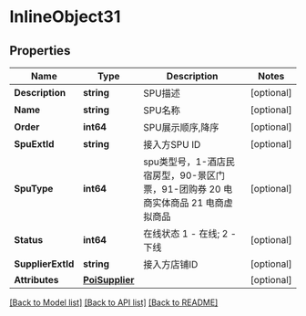 # InlineObject31

## Properties

Name | Type | Description | Notes
------------ | ------------- | ------------- | -------------
**Description** | **string** | SPU描述 | [optional] 
**Name** | **string** | SPU名称 | [optional] 
**Order** | **int64** | SPU展示顺序,降序 | [optional] 
**SpuExtId** | **string** | 接入方SPU ID | [optional] 
**SpuType** | **int64** | spu类型号，1-酒店民宿房型，90-景区门票，91-团购券 20 电商实体商品 21 电商虚拟商品 | [optional] 
**Status** | **int64** | 在线状态 1 - 在线; 2 - 下线 | [optional] 
**SupplierExtId** | **string** | 接入方店铺ID | [optional] 
**Attributes** | [**PoiSupplier**](PoiSupplier.md) |  | [optional] 

[[Back to Model list]](../README.md#documentation-for-models) [[Back to API list]](../README.md#documentation-for-api-endpoints) [[Back to README]](../README.md)



